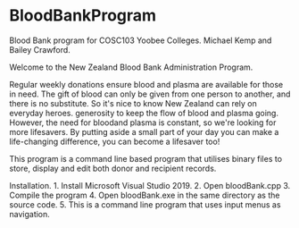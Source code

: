 # BloodBankProgram
Blood Bank program for COSC103 Yoobee Colleges. Michael Kemp and Bailey Crawford.

Welcome to the New Zealand Blood Bank Administration Program.

Regular weekly donations ensure blood and plasma are available for those in need.
The gift of blood can only be given from one person to another, and there is no substitute.
So it's nice to know New Zealand can rely on everyday heroes.
generosity to keep the flow of blood and plasma going.
However, the need for bloodand plasma is constant, so we're looking for more lifesavers.
By putting aside a small part of your day you can make a life-changing
difference, you can become a lifesaver too!

This program is a command line based program that utilises binary files to store, display
and edit both donor and recipient records.

Installation.
	1. Install Microsoft Visual Studio 2019.
	2. Open bloodBank.cpp
	3. Compile the program
	4. Open bloodBank.exe in the same directory as the source code.
	5. This is a command line program that uses input menus as navigation.
